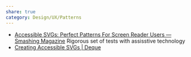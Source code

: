 ```yaml
---
share: true
category: Design/UX/Patterns
---
```



- [Accessible SVGs: Perfect Patterns For Screen Reader Users — Smashing Magazine](https://www.smashingmagazine.com/2021/05/accessible-svg-patterns-comparison/)
	Rigorous set of tests with assisstive technology
- [Creating Accessible SVGs | Deque](https://www.deque.com/blog/creating-accessible-svgs/)
